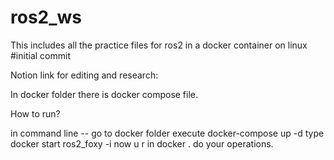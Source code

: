 # ros2_ws
This includes all the practice files for ros2 in a docker container on linux
#initial commit

Notion link for editing and research:
    

In docker folder there is docker compose file.


How to run?

in command line --
    go to docker folder
    execute docker-compose up -d
    type docker start ros2_foxy -i
    now u r in docker . do your operations.
